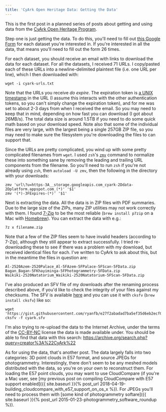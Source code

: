 ```yaml
---
title: 'CyArk Open Heritage Data: Getting the Data'
---
```


This is the first post in a planned series of posts about getting and using data from the [CyArk Open Heritage Program](http://artsandculture.google.com/project/cyark).

Step one is just getting the data. To do this, you'll need to fill out [this Google Form](https://docs.google.com/forms/d/e/1FAIpQLSehblS2-2A-FKs2q2OxF5i0jDmlJbCQj0GLW3Uc6_WLCRr6rA/viewform) for each dataset you're interested in. If you're interested in all the data, that means you'll need to fill out the form 26 times.

For each dataset, you should receive an email with links to download the data for each dataset. For all the datasets, I received 71 URLs. I copy/pasted each of these URLs into a newline-delimited plaintext file (i.e. one URL per line), which I then downloaded with:

    wget -i cyark-urls.txt

Note that the URLs you receive *do expire*. The expiration token is [a UNIX timestamp](https://www.epochconverter.com/) in the URL (I assume this interacts with the other authentication tokens, so you can't simply change the expiration token), and for me was set to about 2-3 days from when I received the email. So you may need to keep that in mind, depending on how fast you can download (I got about 26MB/s). The total data size is around 1.5TB if you need to do some quick math based on your download speed. Note also that some of the individual files are very large, with the largest being a single 257GB ZIP file, so you may need to make sure the filesystem you're downloading the files to can support that.

Since the URLs are pretty complicated, you wind up with some pretty complicated filenames from `wget`. I used `zsh`'s [`zmv`](http://zshwiki.org/home/builtin/functions/zmv) command to normalize these into something sane by removing the leading and trailing URL components from the filename. So you'll need to run `zsh` if you're not already using `zsh`, then `autoload -U zmv`, then the following in the directory with your downloads:

    zmv 'url\?u=https-3A__storage.googleapis.com_cyark-2Ddata-2Dplatform.appspot.com_(*)' '$1'
    zmv '(*)-3FExpires-(*)' '$1'

Next is extracting the data. All the data is in ZIP files with PDF summaries. Due to the large size of the ZIPs, many ZIP utilities may not work correctly with them. I found [7-Zip](https://www.7-zip.org/) to be the most reliable (`brew install p7zip` on a Mac with [Homebrew](https://brew.sh/)). You can extract the data with e.g.:

    7z x filename.zip

Note that a few of the ZIP files seem to have invalid headers (according to 7-Zip), although they still appear to extract successfully. I tried re-downloading these to see if there was a problem with my download, but received identical files for each. I've written to CyArk to ask about this, but in the meantime the files in question are:

    Al-2520Azem-2520Palace_Al-5FAzem-5FPalace-5FScan-5FData.zip
    Bagan_Bagan-5FKhayiminga-5FPhotogrammetry-5FData.zip
    Waikiki-2520Natatorium_Waikiki-2520Natatorium-5FScan-5FData.zip

I've also produced an SFV file of my downloads after the renaming process described above, if you'd like to check the integrity of your files against my checksums. The SFV is available [here](https://gist.github.com/ryanfb/e27f2abadad7ba5ef35d6eb2ecf00c7b) and you can use it with `cksfv` (`brew install cksfv`) like so:

    wget 'https://gist.githubusercontent.com/ryanfb/e27f2abadad7ba5ef35d6eb2ecf00c7b/raw/dfa0eaf8530b36833cdc74d63a02c95ec829e957/cyark.sfv'
    cksfv -f cyark.sfv

I'm also trying to re-upload the data to the Internet Archive, under the terms of the [CC-BY-NC](https://creativecommons.org/licenses/by-nc/4.0/) license the data is made available under. You should be able to find that data with this search: <https://archive.org/search.php?query=creator%3A%22CyArk%22>

As for using the data, that's another post. The data largely falls into two categories: 3D point clouds in E57 format, and source JPEGs for photogrammetry. Interestingly, there don't seem to be any meshed models distributed with the data, so you're on your own to reconstruct them. For loading the E57 point clouds, you may want to use CloudCompare (if you're a Mac user, see [my previous post on compiling CloudCompare with E57 support enabled]({{ site.baseurl }}{% post_url 2018-04-19-building_cloudcompare_with_e57_support_on_os_x %}). For JPEGs you'll need to process them with [some kind of photogrammetry softare]({{ site.baseurl }}{% post_url 2015-01-23-photogrammetry_software_roundup %}).
